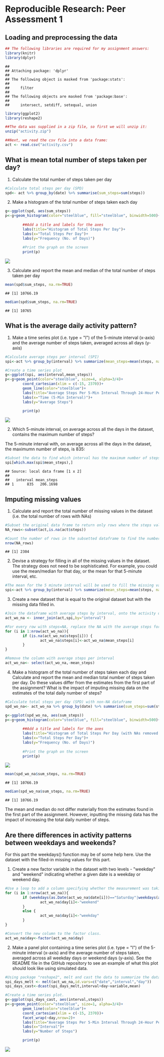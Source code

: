 # Reproducible Research: Peer Assessment 1


## Loading and preprocessing the data


```r
## The following libraries are required for my assignment answers:
library(knitr)
library(dplyr)
```

```
## 
## Attaching package: 'dplyr'
## 
## The following object is masked from 'package:stats':
## 
##     filter
## 
## The following objects are masked from 'package:base':
## 
##     intersect, setdiff, setequal, union
```

```r
library(ggplot2)
library(reshape2)

##The data was supplied in a zip file, so first we will unzip it:
unzip("activity.zip")

##Next, we read the csv file into a data frame:
act <- read.csv("activity.csv")
```

## What is mean total number of steps taken per day?

1. Calculate the total number of steps taken per day

```r
#Calculate total steps per day (SPD)
spd<- act %>% group_by(date) %>% summarise(sum_steps=sum(steps))
```

2. Make a histogram of the total number of steps taken each day


```r
g<-ggplot(spd, aes(sum_steps))
p<-g+geom_histogram(color="steelblue", fill="steelblue", binwidth=500)+
        
        ##Add a title and labels for the axes
        labs(title="Histogram of Total Steps Per Day")+
        labs(x="Total Steps Per Day")+
        labs(y="Frequency (No. of Days)")
        
        #Print the graph on the screen
        print(p)
```

![](PA1_template_files/figure-html/unnamed-chunk-3-1.png) 

3. Calculate and report the mean and median of the total number of steps taken per day


```r
mean(spd$sum_steps, na.rm=TRUE)
```

```
## [1] 10766.19
```

```r
median(spd$sum_steps, na.rm=TRUE)
```

```
## [1] 10765
```


## What is the average daily activity pattern?

1. Make a time series plot (i.e. type = "l") of the 5-minute interval (x-axis) and the average number of steps taken, averaged across all days (y-axis)


```r
#Calculate average steps per interval (SPI)
spi<-act %>% group_by(interval) %>% summarize(mean_steps=mean(steps, na.rm=TRUE))

#Create a time series plot
g<-ggplot(spi, aes(interval,mean_steps))
p<-g+geom_point(color="steelblue", size=4, alpha=3/4)+
        coord_cartesian(xlim = c(-15, 2370))+
        geom_line(color="steelblue")+
        labs(title="Average Steps Per 5-Min Interval Through 24-Hour Period")+
        labs(x="Time (5-Min Interval)")+
        labs(y="Average Steps")

        print(p)
```

![](PA1_template_files/figure-html/unnamed-chunk-5-1.png) 


2. Which 5-minute interval, on average across all the days in the dataset, contains the maximum number of steps?

The 5-minute interval with, on average across all the days in the dataset, the maximumn number of steps, is 835:

```r
#Subset the data to find which interval has the maximum number of steps, and what the maximum number of steps is:
spi[which.max(spi$mean_steps),]
```

```
## Source: local data frame [1 x 2]
## 
##   interval mean_steps
## 1      835   206.1698
```


## Imputing missing values

1. Calculate and report the total number of missing values in the dataset (i.e. the total number of rows with NAs)


```r
#Subset the original data frame to return only rows where the steps value is NA
NA_rows<-subset(act,is.na(act$steps))

#Count the number of rows in the subsetted dataframe to find the number of NAs
nrow(NA_rows)
```

```
## [1] 2304
```


2. Devise a strategy for filling in all of the missing values in the dataset. The strategy does not need to be sophisticated. For example, you could use the mean/median for that day, or the mean for that 5-minute interval, etc.


```r
#The mean for the 5 minute interval will be used to fill the missing values in the dataset. We have a dataframe with the average steps per interval from an earlier question:
spi<-act %>% group_by(interval) %>% summarize(mean_steps=mean(steps, na.rm=TRUE))
```


3. Create a new dataset that is equal to the original dataset but with the missing data filled in.


```r
#Join the dataframe with average steps by interval, onto the activity dataframe, so that there is a new column with the average steps for each interval
act_wo_na <- inner_join(act,spi,by="interval")

#For every row with steps=NA, replace the NA with the average steps for that interval
for (i in 1:nrow(act_wo_na)){
        if (is.na(act_wo_na$steps[i])) {
                act_wo_na$steps[i]<-act_wo_na$mean_steps[i]
        }
}

#Remove the column with average steps per interval
act_wo_na<- select(act_wo_na,-mean_steps)
```



4. Make a histogram of the total number of steps taken each day and Calculate and report the mean and median total number of steps taken per day. Do these values differ from the estimates from the first part of the assignment? What is the impact of imputing missing data on the estimates of the total daily number of steps?


```r
#Calculate total steps per day (SPD) with non-NA dataframe
spd_wo_na<- act_wo_na %>% group_by(date) %>% summarise(sum_steps=sum(steps))

g<-ggplot(spd_wo_na, aes(sum_steps))
p<-g+geom_histogram(color="steelblue", fill="steelblue", binwidth=500)+
        
        ##Add a title and labels for the axes
        labs(title="Histogram of Total Steps Per Day (with NAs removed from original data)")+
        labs(x="Total Steps Per Day")+
        labs(y="Frequency (No. of Days)")
        
        #Print the graph on the screen
        print(p)
```

![](PA1_template_files/figure-html/unnamed-chunk-10-1.png) 

```r
mean(spd_wo_na$sum_steps, na.rm=TRUE)
```

```
## [1] 10766.19
```

```r
median(spd_wo_na$sum_steps, na.rm=TRUE)
```

```
## [1] 10766.19
```

The mean and median do not differ materially from the estimates found in the first part of the assignment. However, inputting the missing data has the impact of increasing the total daily number of steps.

## Are there differences in activity patterns between weekdays and weekends?

For this part the weekdays() function may be of some help here. Use the dataset with the filled-in missing values for this part.

1. Create a new factor variable in the dataset with two levels - "weekday" and "weekend" indicating whether a given date is a weekday or weekend day.


```r
#Use a loop to add a column specifying whether the measurement was taking on a weekday or weekend.
for (i in 1:nrow(act_wo_na)){
        if (weekdays(as.Date(act_wo_na$date[i]))=="Saturday"|weekdays(as.Date(act_wo_na$date[i]))=="Sunday") {
                act_wo_na$day[i]<-"weekend"
        }
        else {
                act_wo_na$day[i]<-"weekday"
        }
}

#Convert the new column to the factor class.
act_wo_na$day<-factor(act_wo_na$day)
```



2. Make a panel plot containing a time series plot (i.e. type = "l") of the 5-minute interval (x-axis) and the average number of steps taken, averaged across all weekday days or weekend days (y-axis). See the README file in the GitHub repository to see an example of what this plot should look like using simulated data.


```r
#Using package "reshape2", melt and cast the data to summarize the data by both interval and weekday/weekend.
spi_days_melt <- melt(act_wo_na,id.vars=c("date","interval","day"))
spi_days_cast<-dcast(spi_days_melt,interval+day~variable,mean)

#Create a time series plot.
g<-ggplot(spi_days_cast, aes(interval,steps))
p<-g+geom_point(color="steelblue", size=1, alpha=3/4)+
        geom_line(color="steelblue")+
        coord_cartesian(xlim = c(-15, 2370))+
        facet_wrap(~day,nrow=2)+
        labs(title="Average Steps Per 5-Min Interval Through 24-Hour Period")+
        labs(x="Interval")+
        labs(y="Number of Steps")

        print(p)
```

![](PA1_template_files/figure-html/unnamed-chunk-12-1.png) 

